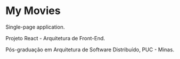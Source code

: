 # My Movies

Single-page application.

Projeto React - Arquitetura de Front-End.

Pós-graduação em Arquitetura de Software Distribuído, PUC - Minas.
